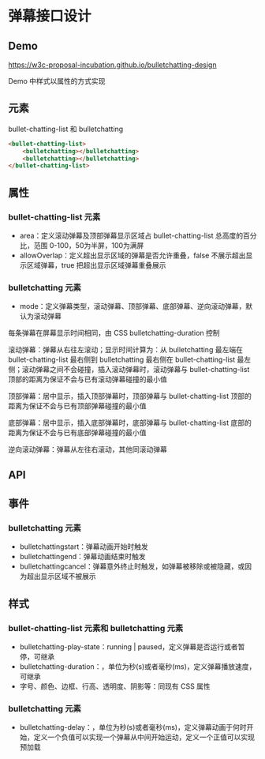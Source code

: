 # 弹幕接口设计

## Demo

https://w3c-proposal-incubation.github.io/bulletchatting-design

Demo 中样式以属性的方式实现

## 元素

bullet-chatting-list 和 bulletchatting

```html
<bullet-chatting-list>
    <bulletchatting></bulletchatting>
    <bulletchatting></bulletchatting>
</bullet-chatting-list>
```

## 属性

### bullet-chatting-list 元素

- area：定义滚动弹幕及顶部弹幕显示区域占 bullet-chatting-list 总高度的百分比，范围 0-100，50为半屏，100为满屏
- allowOverlap：定义超出显示区域的弹幕是否允许重叠，false 不展示超出显示区域弹幕，true 把超出显示区域弹幕重叠展示

### bulletchatting 元素

- mode：定义弹幕类型，滚动弹幕、顶部弹幕、底部弹幕、逆向滚动弹幕，默认为滚动弹幕

每条弹幕在屏幕显示时间相同，由 CSS bulletchatting-duration 控制

滚动弹幕：弹幕从右往左滚动；显示时间计算为：从 bulletchatting 最左端在 bullet-chatting-list 最右侧到 bulletchatting 最右侧在 bullet-chatting-list 最左侧；滚动弹幕之间不会碰撞，插入滚动弹幕时，滚动弹幕与 bullet-chatting-list 顶部的距离为保证不会与已有滚动弹幕碰撞的最小值

顶部弹幕：居中显示，插入顶部弹幕时，顶部弹幕与 bullet-chatting-list 顶部的距离为保证不会与已有顶部弹幕碰撞的最小值

底部弹幕：居中显示，插入底部弹幕时，底部弹幕与 bullet-chatting-list 底部的距离为保证不会与已有底部弹幕碰撞的最小值

逆向滚动弹幕：弹幕从左往右滚动，其他同滚动弹幕

## API

## 事件

### bulletchatting 元素

- bulletchattingstart：弹幕动画开始时触发
- bulletchattingend：弹幕动画结束时触发
- bulletchattingcancel：弹幕意外终止时触发，如弹幕被移除或被隐藏，或因为超出显示区域不被展示

## 样式

### bullet-chatting-list 元素和 bulletchatting 元素

- bulletchatting-play-state：running | paused，定义弹幕是否运行或者暂停，可继承
- bulletchatting-duration：<time>，单位为秒(s)或者毫秒(ms)，定义弹幕播放速度，可继承
- 字号、颜色、边框、行高、透明度、阴影等：同现有 CSS 属性

### bulletchatting 元素

- bulletchatting-delay：<time>，单位为秒(s)或者毫秒(ms)，定义弹幕动画于何时开始，定义一个负值可以实现一个弹幕从中间开始运动，定义一个正值可以实现预加载